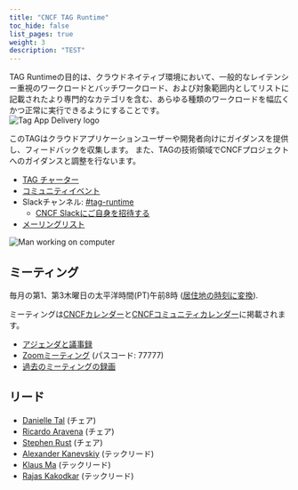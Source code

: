 ```yaml
---
title: "CNCF TAG Runtime"
toc_hide: false
list_pages: true
weight: 3
description: "TEST"
---
```


<div class="row mt-5 mb-3">
    <div class="col-lg-6">
        <div class="lead">
        TAG Runtimeの目的は、クラウドネイティブ環境において、一般的なレイテンシー重視のワークロードとバッチワークロード、および対象範囲内としてリストに記載されたより専門的なカテゴリを含む、あらゆる種類のワークロードを幅広くかつ正常に実行できるようにすることです。
        </div>
    </div>
    <div class="col-lg-6">
        <img src="/images/tag-runtime_icon-color.svg" alt="Tag App Delivery logo" style="max-width: 300px;">
    </div>
</div>

このTAGはクラウドアプリケーションユーザーや開発者向けにガイダンスを提供し、フィードバックを収集します。
また、TAGの技術領域でCNCFプロジェクトへのガイダンスと調整を行ないます。


- [TAG チャーター](https://github.com/cncf/toc/blob/main/tags/runtime-charter.md)
- [コミュニティイベント](https://community.cncf.io/tag-runtime/)
- Slackチャンネル: [#tag-runtime](https://cloud-native.slack.com/messages/CPBE97SMU)
    - [CNCF Slackにご自身を招待する](https://slack.cncf.io/)
- [メーリングリスト](https://lists.cncf.io/g/cncf-tag-runtime)

<p class="mt-5"><img src="/images/man-using-laptop.jpg" alt="Man working on computer"></p>


## ミーティング

毎月の第1、第3木曜日の太平洋時間(PT)午前8時 ([居住地の時刻に変換](https://dateful.com/convert/pacific-time-pt?t=08)).

ミーティングは[CNCFカレンダー](https://www.cncf.io/calendar/)と[CNCFコミュニティカレンダー](https://community.cncf.io/tag-runtime/)に掲載されます。

* [アジェンダと議事録](https://bit.ly/cncf-tag-runtime-meeting-notes)
* [Zoomミーティング](https://zoom.us/j/9890721462?pwd=N2xyRkZaN2JWZkNmS3EzbE1HVnhEQT09) (パスコード: 77777)
* [過去のミーティングの録画](https://www.youtube.com/@cncftagruntime173/videos)

## リード

- [Danielle Tal](https://github.com/miao0miao) (チェア)
- [Ricardo Aravena](https://github.com/raravena80) (チェア)
- [Stephen Rust](https://github.com/srust) (チェア)
- [Alexander Kanevskiy](https://github.com/kad) (テックリード)
- [Klaus Ma](https://github.com/k82cn) (テックリード)
- [Rajas Kakodkar](https://github.com/rajaskakodkar) (テックリード)

